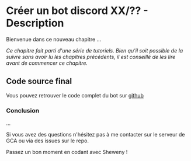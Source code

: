 # Créer un bot discord XX/?? - Description

Bienvenue dans ce nouveau chapitre ...

_Ce chapitre fait parti d'une série de tutoriels. Bien qu'il soit possible de la suivre sans avoir lu les chapitres précédents, il est conseillé de les lire avant de commencer ce chapitre._

## Code source final

Vous pouvez retrouver le code complet du bot sur [github](https://github.com/Sheweny/Tutorial)

### Conclusion

...

Si vous avez des questions n'hésitez pas à me contacter sur le serveur de GCA ou via des issues sur le repo.

Passez un bon moment en codant avec Sheweny !
